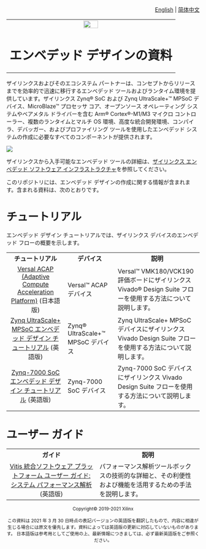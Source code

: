 <p align="right"><a href="../docs/README.md">English</a> | <a href="../docs-cn/README.md">简体中文</a></p>
<table width="100%" class="sphinxhide">
  <tr width="100%">
    <td align="center"><img src="https://japan.xilinx.com/content/dam/xilinx/imgs/press/media-kits/corporate/xilinx-logo.png" width="30%"/><h1>エンベデッド デザインの資料</h1>
    </td>
 </tr>
 </table>
ザイリンクスおよびそのエコシステム パートナーは、コンセプトからリリースまでを効率的で迅速に移行するエンベデッド ツールおよびランタイム環境を提供しています。ザイリンクス Zynq® SoC および Zynq UltraScale+™ MPSoC デバイス、MicroBlaze™ プロセッサ コア、オープンソース オペレーティング システムやベアメタル ドライバーを含む Arm® Cortex®-M1/M3 マイクロ コントローラー、複数のランタイムとマルチ OS 環境、高度な統合開発環境、コンパイラ、デバッガー、およびプロファイリング ツールを使用したエンベデッド システムの作成に必要なすべてのコンポーネントが提供されます。

<img src="https://japan.xilinx.com/products/design-tools/embedded-software/_jcr_content/root/imageTabParsys/childParsys-overview/xilinximage_6596.img.jpg/1568395614025.jpg"></a>

ザイリンクスから入手可能なエンベデッド ツールの詳細は、[ザイリンクス エンベデッド ソフトウェア インフラストラクチャ](https://japan.xilinx.com/products/design-tools/embedded-software.html)を参照してください。

このリポジトリには、エンベデッド デザインの作成に関する情報が含まれます。含まれる資料は、次のとおりです。

# チュートリアル

エンベデッド デザイン チュートリアルでは、ザイリンクス デバイスのエンベデッド フローの概要を示します。

 <table style="width:100%">
 <tr>
 <td align="center"><b>チュートリアル</b></td>
 <td align="center"><b>デバイス</b></td>
 <td align="center"><b>説明</b></td>
 </tr>
 <tr>
 <td align="center"><a href="Introduction/Versal-EDT/README.md">Versal ACAP (Adaptive Compute Acceleration Platform)</a> (日本語版)</td>
 <td>Versal&trade; ACAP デバイス</td><td>Versal&trade; VMK180/VCK190 評価ボードにザイリンクス Vivado&reg; Design Suite フローを使用する方法について説明します。</td></tr>
<tr>
<td align="center"><a href="../docs/Introduction/ZynqMPSoC-EDT/README.md">Zynq UltraScale+ MPSoC エンベデッド デザイン チュートリアル</a> (英語版)</td>
<td>Zynq&reg; UltraScale+&trade; MPSoC デバイス</td><td>Zynq UltraScale+ MPSoC デバイスにザイリンクス Vivado Design Suite フローを使用する方法について説明します。</td></tr>
<tr>
<td align="center"><a href="../docs/Introduction/Zynq7000-EDT/README.md">Zynq-7000 SoC エンベデッド デザイン チュートリアル</a> (英語版)</td>
<td>Zynq-7000 SoC デバイス</td><td>Zynq-7000 SoC デバイスにザイリンクス Vivado Design Suite フローを使用する方法について説明します。</td></tr>
</table>

# ユーザー ガイド

<table style="width:100%">
<tr>
<td align="center"><b>ガイド</b></td>
<td align="center"><b>説明</b></td>
</tr>
<tr>
 <td align="center"><a href="../docs/SPA-UG/README.md">Vitis 統合ソフトウェア プラットフォーム ユーザー ガイド: システム パフォーマンス解析</a> (英語版)</td>
 <td>パフォーマンス解析ツールボックスの技術的な詳細と、その利便性および機能を活用するための手法を説明します。</td></tr>
 </table>
<p align="center"><sup>Copyright&copy; 2019-2021 Xilinx</sup></p>
<p align="center"><sup>この資料は 2021 年 3 月 30 日時点の表記バージョンの英語版を翻訳したもので、内容に相違が生じる場合には原文を優先します。資料によっては英語版の更新に対応していないものがあります。
日本語版は参考用としてご使用の上、最新情報につきましては、必ず最新英語版をご参照ください。</sup></p>
